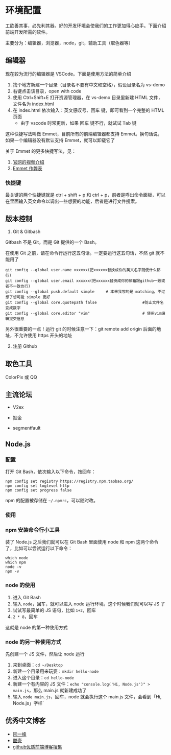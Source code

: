 # 环境配置

工欲善其事，必先利其器。好的开发环境会使我们的工作更加得心应手。下面介绍前端开发所需的软件。

主要分为：编辑器，浏览器，node，git，辅助工具（取色器等）

## 编辑器

现在较为流行的编辑器是 VSCode。下面是使用方法的简单介绍

1. 找个地方新建一个目录（目录名不要有中文和空格），假设目录名为 vs-demo
2. 右键点击该目录，open with code
3. 使用 Ctrl+Shift+E 打开资源管理器，在 vs-demo 目录里新建 HTML 文件，文件名为 index.html
4. 在 index.html 依次输入：英文感叹号、<kbd>回车</kbd> 键，即可看到一个完整的 HTML 页面
   - 由于 vscode 时常更新，如果 <kbd>回车</kbd> 键不行，就试试 <kbd>Tab</kbd> 键

这种快捷写法叫做 Emmet，目前所有的前端编辑器都支持 Emmet。换句话说，如果一个编辑器没有默认支持 Emmet，就可以卸载它了

关于 Emmet 的更多快捷写法，见：

1. [官网的视频介绍](https://docs.emmet.io/)
2. [Emmet 作弊表](https://docs.emmet.io/cheat-sheet/)

### 快捷键

最关键的两个快捷键就是 ctrl + shift + p 和 ctrl + p，前者是呼出命令面板，可以在里面输入英文命令以调出一些想要的功能，后者是进行文件搜索。

## 版本控制

1. Git & Gitbash

Gitbash 不是 Git，而是 Git 提供的一个 Bash。

在使用 Git 之前，请在命令行运行这五句话。一定要运行这五句话，不然 git 就不能用了

```
git config --global user.name xxxxxx(把xxxxxx替换成你的英文名字随便什么都行)
git config --global user.email xxxxxx(把xxxxxx替换成你的邮箱跟github一致或者不一致也行)         
git config --global push.default simple     # 本来我写的是 matching，不过想了想可能 simple 更好
git config --global core.quotepath false                    #防止文件名变成数字
git config --global core.editor "vim"                       # 使用vim编辑提交信息
```

另外很重要的一点！运行 git 的时候注意一下：git remote add origin 后面的地址，不允许使用 https 开头的地址

2. 注册 Github

## 取色工具

ColorPix 或 QQ

## 主流论坛

- V2ex

- 掘金
- segmentfault

## Node.js

### 配置

打开 Git Bash，依次输入以下命令，按回车：

```
npm config set registry https://registry.npm.taobao.org/
npm config set loglevel http
npm config set progress false
```

npm 的配置被存储在 `~/.npmrc`，可以随时改。

### 使用

### npm 安装命令行小工具

装了 Node.js 之后我们就可以在 Git Bash 里面使用 node 和 npm 这两个命令了，比如可以尝试运行以下命令：

```
which node
which npm
node -v
npm -v
```

### node 的使用

1. 进入 Git Bash
2. 输入 `node`，回车，就可以进入 node 运行环境，这个时候我们就可以写 JS 了
3. 试试写最简单的 JS 语句，比如 `1+2`，回车
4. `2 * 8`，回车

这就是 node 的第一种使用方式

### node 的另一种使用方式

先创建一个 JS 文件，然后让 node 运行

1. 来到桌面：`cd ~/Desktop`
2. 新建一个目录用来玩耍：`mkdir hello-node`
3. 进入这个目录：`cd hello-node`
4. 新建一个有内容的 JS 文件：`echo "console.log('Hi, Node.js')" > main.js`，那么 main.js 就新建成功了
5. 输入 `node main.js`，回车，node 就会执行这个 main.js 文件，会看到「Hi, Node.js」字样`

## 优秀中文博客

- [阮一峰](http://www.ruanyifeng.com/blog/)
- [酷壳](https://coolshell.cn)
- [github优质前端博客搜集](https://github.com/FrankFang/best-chinese-front-end-blogs)